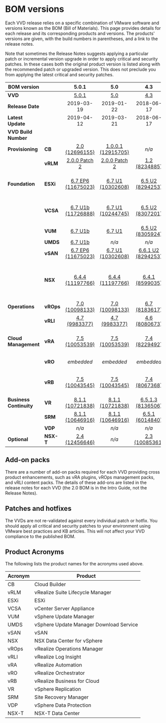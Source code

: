 # BOM versions

Each VVD release relies on a specific combination of VMware software and
versions known as the BOM (Bill of Materials). This page provides details for
each release and its corresponding products and versions. The products' versions
are given, with the build numbers in parentheses, and a link to the release
notes.

Note that sometimes the Release Notes suggests applying a particular patch or
incremental version upgrade in order to apply critical and security patches. In
these cases both the original product version is listed along with the
recommended patch or upgraded version. This does not preclude you from applying
the latest critical and security patches.

|  **BOM version** | | **5.0.1** | **5.0** | **4.3** | **4.2** | **4.1** | **4.0** | **3.0.2** | **3.0** | **2.0** | **1.0** |
| --- | --- | :---: | :---: | :---: | :---: | :---: | :---: | :---: | :---: | :---: | :---: |
|  **VVD** | | [5.0.1](https://docs.vmware.com/en/VMware-Validated-Design/5.0.1/rn/vmware-validated-design-501-release-notes.html "5.0.1") | [5.0](https://docs.vmware.com/en/VMware-Validated-Design/5.0/rn/vmware-validated-design-50-release-notes.html "5.0") | [4.3](https://docs.vmware.com/en/VMware-Validated-Design/4.3/rn/vmware-validated-design-43-release-notes.html "4.3") | [4.2](https://docs.vmware.com/en/VMware-Validated-Design/4.2/rn/vmware-validated-design-42-release-notes.html "4.2") | [4.1](https://docs.vmware.com/en/VMware-Validated-Design/4.1/rn/vmware-validated-design-41-release-notes.html "4.1") | [4.0, 4.0.1](http://pubs.vmware.com/Release_Notes/en/vvd/40/vmware-validated-design-40-release-notes.html "4.0, 4.0.1") | [3.0.2](http://pubs.vmware.com/Release_Notes/en/vvd/302/vmware-validated-design-302-release-notes.html "3.0.2") | [3.0](http://pubs.vmware.com/Release_Notes/en/vvd/30/vmware-validated-design-30-release-notes.html "3.0") | [2.0](http://pubs.vmware.com/Release_Notes/en/vvd/20/vmware-validated-design-20-release-notes.html "2.0") | 1.0 |
|  **Release Date** | | 2019-03-19 | 2019-01-22 | 2018-06-17 | 2018-02-13 | 2017-08-22 | 2017-03-02 | 2016-11-15 | 2016-09-29 | 2016-07-21 | *no public GA* |
|  **Latest Update** | | 2019-04-12 | 2019-03-21 | 2018-06-17 | 2018-02-18 | 2017-08-22 | 2019-05-02 | 2016-11-15 | 2016-11-15 | 2016-09-12 |  |
|  **VVD Build Number** | |  |  |  |  |  |  | 4615782 | 4436833 |  |  |
|  **Provisioning** | **CB** | [2.0 (12696155)](https://docs.vmware.com/en/VMware-Validated-Design/5.0.1/rn/vmware-validated-design-501-release-notes.html "2.0 (12696155)") | [1.0.0.1 (12915705)](https://docs.vmware.com/en/VMware-Validated-Design/5.0/rn/vmware-validated-design-50-release-notes.html "1.0.0.1 (12915705)") | *n/a* | *n/a* | *n/a* | *n/a* | *n/a* | *n/a* | *n/a* | *n/a* |
|  | **vRLM** | [2.0.0 Patch 2](https://kb.vmware.com/kb/65098 "2.0.0 Patch 2") | [2.0.0 Patch 2](https://kb.vmware.com/kb/65098 "2.0.0 Patch 2") | [1.2 (8234885)](https://docs.vmware.com/en/vRealize-Suite/2017/rn/vRealize-Suite-Lifecycle-Manager-12-Release-Notes.html "1.2 (8234885)") | [1.1 (7359844)](https://docs.vmware.com/en/vRealize-Suite/2017/rn/vRealize-Suite-Lifecycle-Manager-11-Release-Notes.html "1.1 (7359844)") | *n/a* | *n/a* | *n/a* | *n/a* | *n/a* | *n/a* |
|  **Foundation** | **ESXi** | [6.7 EP6 (11675023)](https://docs.vmware.com/en/VMware-vSphere/6.7/rn/esxi670-201901001.html "6.7 EP6 (11675023)") | [6.7 U1 (10302608)](https://docs.vmware.com/en/VMware-vSphere/6.7/rn/vsphere-esxi-671-release-notes.html "6.7 U1 (10302608)") | [6.5 U2 (8294253)](https://docs.vmware.com/en/VMware-vSphere/6.5/rn/vsphere-esxi-65u2-release-notes.html "6.5 U2 (8294253)") | [6.5 U1 (5969303)](https://docs.vmware.com/en/VMware-vSphere/6.5/rn/vsphere-esxi-651-release-notes.html "6.5 U1 (5969303)") | [6.5 U1 (5969303)](https://docs.vmware.com/en/VMware-vSphere/6.5/rn/vsphere-esxi-651-release-notes.html "6.5 U1 (5969303)") & [6.5 U1c (7119157)](https://docs.vmware.com/en/VMware-vSphere/6.5/rn/vsphere-vcenter-server-65u1c-release-notes.html "6.5 U1c (7119157)") | [6.5a (4887370)](http://pubs.vmware.com/Release_Notes/en/vsphere/65/vsphere-esxi-650a-release-notes.html "6.5a (4887370)") | [6.0 U2 (3620759)](http://pubs.vmware.com/Release_Notes/en/vsphere/60/vsphere-esxi-60u2-release-notes.html "6.0 U2 (3620759)") | [6.0 U2 (3620759)](http://pubs.vmware.com/Release_Notes/en/vsphere/60/vsphere-esxi-60u2-release-notes.html "6.0 U2 (3620759)") | [6.0 U2 (3620759)](http://pubs.vmware.com/Release_Notes/en/vsphere/60/vsphere-esxi-60u2-release-notes.html "6.0 U2 (3620759)") | [6.0 U1b (3380124)](http://pubs.vmware.com/Release_Notes/en/vsphere/60/vsphere-esxi-60u1b-release-notes.html "6.0 U1b (3380124)") |
|  | **VCSA** | [6.7 U1b (11726888)](https://docs.vmware.com/en/VMware-vSphere/6.7/rn/vsphere-vcenter-server-67u1b-release-notes.html "6.7 U1b (11726888)") | [6.7 U1 (10244745)](https://docs.vmware.com/en/VMware-vSphere/6.7/rn/vsphere-vcenter-server-671-release-notes.html "6.7 U1 (10244745)") | [6.5 U2 (8307201)](https://docs.vmware.com/en/VMware-vSphere/6.5/rn/vsphere-vcenter-server-65u2-release-notes.html "6.5 U2 (8307201)") | [6.5 U1 (5973321)](https://docs.vmware.com/en/VMware-vSphere/6.5/rn/vsphere-vcenter-server-651-release-notes.html "6.5 U1 (5973321)") | [6.5 U1 (5973321)](https://docs.vmware.com/en/VMware-vSphere/6.5/rn/vsphere-vcenter-server-651-release-notes.html "6.5 U1 (5973321)") | [6.5a (4944578)](http://pubs.vmware.com/Release_Notes/en/vsphere/65/vsphere-vcenter-server-650a-release-notes.html "6.5a (4944578)") & [6.5f (7119070)](https://docs.vmware.com/en/VMware-vSphere/6.5/rn/vsphere-vcenter-server-650f-release-notes.html "6.5f (7119070)") | [6.0 U2 (3634788)](http://pubs.vmware.com/Release_Notes/en/vsphere/60/vsphere-vcenter-server-60u2-release-notes.html "6.0 U2 (3634788)") | [6.0 U2 (3634788)](http://pubs.vmware.com/Release_Notes/en/vsphere/60/vsphere-vcenter-server-60u2-release-notes.html "6.0 U2 (3634788)") | [6.0 U2 (3634788)](http://pubs.vmware.com/Release_Notes/en/vsphere/60/vsphere-vcenter-server-60u2-release-notes.html "6.0 U2 (3634788)") | [6.0 U1 (3040890)](http://pubs.vmware.com/Release_Notes/en/vsphere/60/vsphere-vcenter-server-60u1-release-notes.html "6.0 U1 (3040890)") |
|  | **VUM** | [6.7 U1b](https://docs.vmware.com/en/VMware-vSphere/6.7/rn/vsphere-update-manager-671-release-notes.html "6.7 U1b") | [6.7 U1](https://docs.vmware.com/en/VMware-vSphere/6.7/rn/vsphere-update-manager-671-release-notes.html "6.7 U1") | [6.5 U2 (8305924)](https://docs.vmware.com/en/VMware-vSphere/6.5/rn/vsphere-update-manager-65u2-release-notes.html "6.5 U2 (8305924)") | [6.5 U1](https://docs.vmware.com/en/VMware-vSphere/6.5/rn/vsphere-update-manager-651-release-notes.html "6.5 U1") | [6.5 U1](https://docs.vmware.com/en/VMware-vSphere/6.5/rn/vsphere-update-manager-651-release-notes.html "6.5 U1") | [6.5a](http://pubs.vmware.com/Release_Notes/en/vsphere/65/vsphere-update-manager-65-release-notes.html "6.5a") | *n/a* | *n/a* | *n/a* | *n/a* |
|  | **UMDS** | [6.7 U1b](https://docs.vmware.com/en/VMware-vSphere/6.7/rn/vsphere-update-manager-671-release-notes.html "6.7 U1b") | *n/a* | *n/a* | *n/a* | *n/a* | *n/a* | *n/a* | *n/a* | *n/a* | *n/a* |
|  | **vSAN** | [6.7 EP6 (11675023)](https://docs.vmware.com/en/VMware-vSphere/6.7/rn/esxi670-201901001.html "6.7 EP6 (11675023)") | [6.7 U1 (10302608)](https://docs.vmware.com/en/VMware-vSphere/6.7/rn/vmware-vsan-67u1-release-notes.html "6.7 U1 (10302608)") | [6.6.1 U2 (8294253)](https://docs.vmware.com/en/VMware-vSphere/6.5/rn/vsphere-esxi-65u2-release-notes.html "6.6.1 U2 (8294253)") | [6.6.1 (5969303)](https://docs.vmware.com/en/VMware-vSphere/6.5/rn/vmware-vsan-661-release-notes.html "6.6.1 (5969303)") | [6.6.1 (5969303)](https://docs.vmware.com/en/VMware-vSphere/6.5/rn/vmware-vsan-661-release-notes.html "6.6.1 (5969303)") | [6.5 (4564106)](http://pubs.vmware.com/Release_Notes/en/vsan/65/vmware-virtual-san-65-release-notes.html "6.5 (4564106)") | [6.2 (3620759)](http://pubs.vmware.com/Release_Notes/en/vsan/62/vmware-virtual-san-62-release-notes.html "6.2 (3620759)") | [6.2 (3620759)](http://pubs.vmware.com/Release_Notes/en/vsan/62/vmware-virtual-san-62-release-notes.html "6.2 (3620759)") | [6.2 (3620759)](http://pubs.vmware.com/Release_Notes/en/vsan/62/vmware-virtual-san-62-release-notes.html "6.2 (3620759)") | [6.1 (3029758)](http://pubs.vmware.com/Release_Notes/en/vsan/61/vmware-virtual-san-61-release-notes.html "6.1 (3029758)") |
|  | **NSX** | [6.4.4 (11197766)](https://docs.vmware.com/en/VMware-NSX-Data-Center-for-vSphere/6.4/rn/releasenotes_nsx_vsphere_644.html "6.4.4 (11197766)") | [6.4.4 (11197766)](https://docs.vmware.com/en/VMware-NSX-Data-Center-for-vSphere/6.4/rn/releasenotes_nsx_vsphere_644.html "6.4.4 (11197766)") | [6.4.1 (8599035)](https://docs.vmware.com/en/VMware-NSX-Data-Center-for-vSphere/6.4/rn/releasenotes_nsx_vsphere_641.html "6.4.1 (8599035)") | [6.4 (7564187)](https://docs.vmware.com/en/VMware-NSX-Data-Center-for-vSphere/6.4/rn/releasenotes_nsx_vsphere_640.html "6.4 (7564187)") | [6.3.3 (7087283)](https://docs.vmware.com/en/VMware-NSX-Data-Center-for-vSphere/6.3/rn/releasenotes_nsx_vsphere_633.html "6.3.3 (7087283)") & [6.3.4 (7087695)](https://docs.vmware.com/en/VMware-NSX-Data-Center-for-vSphere/6.3/rn/releasenotes_nsx_vsphere_634.html "6.3.4 (7087695)") & [6.3.5 (7119875)](https://docs.vmware.com/en/VMware-NSX-Data-Center-for-vSphere/6.3/rn/releasenotes_nsx_vsphere_635.html "6.3.5 (7119875)") | [6.3 (5007049)](http://pubs.vmware.com/Release_Notes/en/nsx/6.3.0/releasenotes_nsx_vsphere_630.html "6.3 (5007049)") & [6.3.1 (5124716)](https://docs.vmware.com/en/VMware-NSX-Data-Center-for-vSphere/6.3/rn/releasenotes_nsx_vsphere_631.html "6.3.1 (5124716)") | [6.2.4 (4292526)](http://pubs.vmware.com/Release_Notes/en/nsx/6.2.4/releasenotes_nsx_vsphere_624.html "6.2.4 (4292526)") | [6.2.4 (4292526)](http://pubs.vmware.com/Release_Notes/en/nsx/6.2.4/releasenotes_nsx_vsphere_624.html "6.2.4 (4292526)") | [6.2.2 (3604087)](http://pubs.vmware.com/Release_Notes/en/vrops/62/vrops-621-release-notes.html "6.2.2 (3604087)") | [6.2.1 (3300239)](http://pubs.vmware.com/Release_Notes/en/nsx/6.2.1/releasenotes_nsx_vsphere_621.html "6.2.1 (3300239)") |
|  **Operations** | **vROps** | [7.0 (10098133)](https://docs.vmware.com/en/vRealize-Operations-Manager/7.0/rn/vRealize-Operations-Manager-70.html "7.0 (10098133)") | [7.0 (10098133)](https://docs.vmware.com/en/vRealize-Operations-Manager/7.0/rn/vRealize-Operations-Manager-70.html "7.0 (10098133)") | [6.7 (8183617)](https://docs.vmware.com/en/vRealize-Operations-Manager/6.7/rn/vRealize-Operations-Manager-67.html "6.7 (8183617)") | [6.6.1 (6163035)](https://docs.vmware.com/en/vRealize-Operations-Manager/6.6.1/rn/vrops-661-release-notes.html "6.6.1 (6163035)") | [6.6.1 (6163035)](https://docs.vmware.com/en/vRealize-Operations-Manager/6.6.1/rn/vrops-661-release-notes.html "6.6.1 (6163035)") | [6.4 (4635874)](http://pubs.vmware.com/Release_Notes/en/vrops/64/vrops-64-release-notes.html "6.4 (4635874)") | [6.3 (4276418)](http://pubs.vmware.com/Release_Notes/en/vrops/63/vrops-63-release-notes.html "6.3 (4276418)") | [6.2.1 (3774215)](http://pubs.vmware.com/Release_Notes/en/vrops/62/vrops-621-release-notes.html "6.2.1 (3774215)") | [6.2.1 (3774215)](http://pubs.vmware.com/Release_Notes/en/vrops/62/vrops-621-release-notes.html "6.2.1 (3774215)") | [6.1.0 (3038036)](https://pubs.vmware.com/Release_Notes/en/vrops/61/vrops-61-release-notes.html "6.1.0 (3038036)") |
|  | **vRLI** | [4.7 (9983377)](https://docs.vmware.com/en/vRealize-Log-Insight/4.7/rn/VMware-vRealize-Log-Insight-47-Release-Notes.html "4.7 (9983377)") | [4.7 (9983377)](https://docs.vmware.com/en/vRealize-Log-Insight/4.7/rn/VMware-vRealize-Log-Insight-47-Release-Notes.html "4.7 (9983377)") | [4.6 (8080673)](https://docs.vmware.com/en/vRealize-Log-Insight/4.6/rn/vRealize-Log-Insight-46-Release-Notes.html "4.6 (8080673)") | [4.5.1 (6858700)](https://docs.vmware.com/en/vRealize-Log-Insight/4.5.1/rn/VMware-vRealize-Log-Insight-451-Release-Notes.html "4.5.1 (6858700)") | [4.5 (5654101)](https://pubs.vmware.com/Release_Notes/en/LogInsight/45/VMwarevRealizeLogInsight45ReleaseNotes.html "4.5 (5654101)") | [4.0 (4624504)](http://pubs.vmware.com/Release_Notes/en/LogInsight/40/log-insight-40-release-notes.html "4.0 (4624504)") | [3.6 (4202923)](http://pubs.vmware.com/Release_Notes/en/LogInsight/36/log-insight-36-release-notes.html "3.6 (4202923)") | [3.3.2 (3951163)](http://pubs.vmware.com/Release_Notes/en/LogInsight/33/log-insight-332-release-notes.html "3.3.2 (3951163)") | [3.3.1 (3644329)](http://pubs.vmware.com/Release_Notes/en/LogInsight/33/log-insight-331-release-notes.html "3.3.1 (3644329)") | [3.0 (3021606)](http://pubs.vmware.com/Release_Notes/en/LogInsight/3.0/log-insight-30-release-notes.html "3.0 (3021606)") |
|  **Cloud Management** | **vRA** | [7.5 (10053539)](https://docs.vmware.com/en/vRealize-Automation/7.5/rn/vRealize-Automation-75-release-notes.html "7.5 (10053539)") | [7.5 (10053539)](https://docs.vmware.com/en/vRealize-Automation/7.5/rn/vRealize-Automation-75-release-notes.html "7.5 (10053539)") | [7.4 (8229492)](https://docs.vmware.com/en/vRealize-Automation/7.4/rn/vRealize-Automation-74-release-notes.html "7.4 (8229492)") | [7.3 (5610496)](https://docs.vmware.com/en/vRealize-Automation/7.3/rn/vrealize-automation-73-release-notes.html "7.3 (5610496)") & [7.3.1 (8004225)](https://docs.vmware.com/en/vRealize-Automation/7.3/rn/vRealize-Automation-731.html "7.3.1 (8004225)") | [7.3 (5610496)](https://docs.vmware.com/en/vRealize-Automation/7.3/rn/vrealize-automation-73-release-notes.html "7.3 (5610496)") & [7.3.1 (8004225)](https://docs.vmware.com/en/vRealize-Automation/7.3/rn/vRealize-Automation-731.html "7.3.1 (8004225)") | [7.2 (4660246)](http://pubs.vmware.com/Release_Notes/en/vra/vrealize-automation-72-release-notes.html "7.2 (4660246)") | [7.1 (4270058)](http://pubs.vmware.com/Release_Notes/en/vra/vrealize-automation-71-release-notes.html "7.1 (4270058)") | [7.0.1 (3622989)](http://pubs.vmware.com/Release_Notes/en/vra/vrealize-automation-701-release-notes.html "7.0.1 (3622989)") | [7.0.1 (3622989)](http://pubs.vmware.com/Release_Notes/en/vra/vrealize-automation-701-release-notes.html "7.0.1 (3622989)") | [6.2.3 (3093004)](http://pubs.vmware.com/Release_Notes/en/vra/vrealize-automation-623-release-notes.html "6.2.3 (3093004)") |
|  | **vRO** | *embedded* | *embedded* | *embedded* | [7.3 (5521409)](https://docs.vmware.com/en/vRealize-Orchestrator/7.3/rn/vrealize-orchestrator-73-release-notes.html "7.3 (5521409)") | [7.3 (5521409)](https://docs.vmware.com/en/vRealize-Orchestrator/7.3/rn/vrealize-orchestrator-73-release-notes.html "7.3 (5521409)") | [7.2 (4629837)](http://pubs.vmware.com/Release_Notes/en/orchestrator/vrealize-orchestrator-72-release-notes.html "7.2 (4629837)") | [7.1 (4276164)](http://pubs.vmware.com/Release_Notes/en/orchestrator/vrealize-orchestrator-71-release-notes.html "7.1 (4276164)") | [7.0.1 (3571217)](http://pubs.vmware.com/Release_Notes/en/orchestrator/vrealize-orchestrator-701-release-notes.html "7.0.1 (3571217)") | [7.0.1 (3571217)](http://pubs.vmware.com/Release_Notes/en/orchestrator/vrealize-orchestrator-701-release-notes.html "7.0.1 (3571217)") | [6.0.3 (3000579)](https://www.vmware.com/support/orchestrator/doc/vrealize-orchestrator-603-release-notes.html "6.0.3 (3000579)") |
|  | **vRB** | [7.5 (10043545)](https://docs.vmware.com/en/vRealize-Business-for-Cloud/7.5/rn/vRBforCloud-75-release-notes.html "7.5 (10043545)") | [7.5 (10043545)](https://docs.vmware.com/en/vRealize-Business-for-Cloud/7.5/rn/vRBforCloud-75-release-notes.html "7.5 (10043545)") | [7.4 (8067368)](https://docs.vmware.com/en/vRealize-Business-for-Cloud/7.4/rn/vRBforCloud-74-release-notes.html "7.4 (8067368)") | [7.3.1 (6400451)](https://docs.vmware.com/en/vRealize-Business/7.3.1/rn/vRBforCloud-731-release-notes.html "7.3.1 (6400451)") | [7.3 (5675340)](https://docs.vmware.com/en/vRealize-Business/7.3/rn/vRBforCloud-73-release-notes.html "7.3 (5675340)") & [7.3.1 (6400451)](https://docs.vmware.com/en/vRealize-Business/7.3.1/rn/vRBforCloud-731-release-notes.html "7.3.1 (6400451)") | [7.2 (4635843)](http://pubs.vmware.com/Release_Notes/en/vRBforCloud/72/vRBforCloud-72-release-notes.html "7.2 (4635843)") | [7.1 (4269488)](http://pubs.vmware.com/Release_Notes/en/vRBforCloud/71/vRBforCloud-71-release-notes.html "7.1 (4269488)") | [7.0.1 (3631900)](http://pubs.vmware.com/Release_Notes/en/vRBforCloud/701/vRBforCloud-701-release-notes.html "7.0.1 (3631900)") & [EP1 (KB2145122)](https://kb.vmware.com/kb/2145122 "EP1 (KB2145122)") | [7.0.1 (3631900)](http://pubs.vmware.com/Release_Notes/en/vRBforCloud/701/vRBforCloud-701-release-notes.html "7.0.1 (3631900)") & [EP1 (KB2145122)](https://kb.vmware.com/kb/2145122 "EP1 (KB2145122)") | *n/a* |
|  **Business Continuity** | **VR** | [8.1.1 (10721838)](https://docs.vmware.com/en/vSphere-Replication/8.1/rn/vsphere-replication-811-release-notes.html "8.1.1 (10721838)") | [8.1.1 (10721838)](https://docs.vmware.com/en/vSphere-Replication/8.1/rn/vsphere-replication-811-release-notes.html "8.1.1 (10721838)") | [6.5.1.3 (8136506)](https://docs.vmware.com/en/vSphere-Replication/6.5/rn/vsphere-replication-651-release-notes.html "6.5.1.3 (8136506)") | [6.5.1 (6128267)](https://docs.vmware.com/en/vSphere-Replication/6.5/rn/vsphere-replication-651-release-notes.html "6.5.1 (6128267)") | [6.5.1 (6128267)](https://docs.vmware.com/en/vSphere-Replication/6.5/rn/vsphere-replication-651-release-notes.html "6.5.1 (6128267)") | [6.5 (4634552)](https://docs.vmware.com/en/vSphere-Replication/6.5/rn/vsphere-replication-65-release-notes.html "6.5 (4634552)") | [6.1.1 (3849281)](https://docs.vmware.com/en/vSphere-Replication/6.1/rn/vsphere-replication-611-release-notes.html "6.1.1 (3849281)") | [6.1.1 (3849281)](https://docs.vmware.com/en/vSphere-Replication/6.1/rn/vsphere-replication-611-release-notes.html "6.1.1 (3849281)") | *single region* | [6.1 (3051487)](https://docs.vmware.com/en/vSphere-Replication/6.1/rn/vsphere-replication-61-release-notes.html "6.1 (3051487)") |
|  | **SRM** | [8.1.1 (10646916)](https://docs.vmware.com/en/Site-Recovery-Manager/8.1/rn/srm-releasenotes-8-1-1.html "8.1.1 (10646916)") | [8.1.1 (10646916)](https://docs.vmware.com/en/Site-Recovery-Manager/8.1/rn/srm-releasenotes-8-1-1.html "8.1.1 (10646916)") | [6.5.1 (6014840)](https://docs.vmware.com/en/Site-Recovery-Manager/6.5/rn/srm-releasenotes-6-5-1.html "6.5.1 (6014840)") | [6.5.1 (6014840)](https://docs.vmware.com/en/Site-Recovery-Manager/6.5/rn/srm-releasenotes-6-5-1.html "6.5.1 (6014840)") | [6.5.1 (6014840)](https://docs.vmware.com/en/Site-Recovery-Manager/6.5/rn/srm-releasenotes-6-5-1.html "6.5.1 (6014840)") | [6.5 (4613745)](http://pubs.vmware.com/Release_Notes/en/srm/65/srm-releasenotes-6-5.html "6.5 (4613745)") | [6.1.1 (3884620)](http://pubs.vmware.com/Release_Notes/en/srm/61/srm-releasenotes-6-1-1.html "6.1.1 (3884620)") | [6.1.1 (3884620)](http://pubs.vmware.com/Release_Notes/en/srm/61/srm-releasenotes-6-1-1.html "6.1.1 (3884620)") | *single region* | [6.1 (3037005)](http://pubs.vmware.com/Release_Notes/en/srm/61/srm-releasenotes-6-1-0.html "6.1 (3037005)") |
|  | **VDP** | *n/a* | *n/a* | *n/a* | *n/a* | [6.1.4](https://pubs.vmware.com/Release_Notes/en/vdp/61/data-protection-614-release-notes.html "6.1.4") | [6.1.3](http://pubs.vmware.com/Release_Notes/en/vdp/61/data-protection-613-release-notes.html "6.1.3") | [6.1.2](http://pubs.vmware.com/Release_Notes/en/vdp/61/data-protection-612-release-notes.html "6.1.2") | [6.1.2](http://pubs.vmware.com/Release_Notes/en/vdp/61/data-protection-612-release-notes.html "6.1.2") | [6.1.2](http://pubs.vmware.com/Release_Notes/en/vdp/61/data-protection-612-release-notes.html "6.1.2") | [6.1](http://pubs.vmware.com/Release_Notes/en/vdp/61/vdp_610_releasenotes.html "6.1") |
|  **Optional** | **NSX-T** | [2.4 (12456646)](https://docs.vmware.com/en/VMware-NSX-T-Data-Center/2.4.0/rn/VMware-NSX-T-Data-Center-240-Release-Notes.html "2.4 (12456646)") | *n/a* | [2.3 (10085361)](https://docs.vmware.com/en/VMware-NSX-T-Data-Center/2.3/rn/VMware-NSX-T-Data-Center-23-Release-Notes.html "2.3 (10085361)") | *n/a* | *n/a* | *n/a* | *n/a* | *n/a* | *n/a* | *n/a* |

## Add-on packs
There are a number of add-on packs required for each VVD providing cross product
enhancements, such as vRA plugins, vROps management packs, and vRLI content
packs. The details of these add-ons are listed in the release notes for each VVD
(the 2.0 BOM is in the Intro Guide, not the Release Notes).

## Patches and hotfixes
The VVDs are not re-validated against every individual patch or hotfix. You
should apply all critical and security patches to your environment using VMware
best practices and KB articles. This will not affect your VVD compliance to the
published BOM.

## Product Acronyms

The following lists the product names for the acronyms used above.

|  **Acronym** | **Product** |
| --- | --- |
|  CB | Cloud Builder |
|  vRLM | vRealize Suite Lifecycle Manager |
|  ESXi | ESXi |
|  VCSA | vCenter Server Appliance |
|  VUM | vSphere Update Manager |
|  UMDS | vSphere Update Manager Download Service |
|  vSAN | vSAN |
|  NSX | NSX Data Center for vSphere |
|  vROps | vRealize Operations Manager |
|  vRLI | vRealize Log Insight |
|  vRA | vRealize Automation |
|  vRO | vRealize Orchestrator |
|  vRB | vRealize Business for Cloud |
|  VR | vSphere Replication |
|  SRM | Site Recovery Manager |
|  VDP | vSphere Data Protection |
|  NSX-T | NSX-T Data Center |
